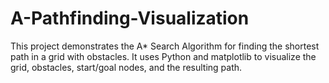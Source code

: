 # A-Pathfinding-Visualization
This project demonstrates the A* Search Algorithm for finding the shortest path in a grid with obstacles. It uses Python and matplotlib to visualize the grid, obstacles, start/goal nodes, and the resulting path.
